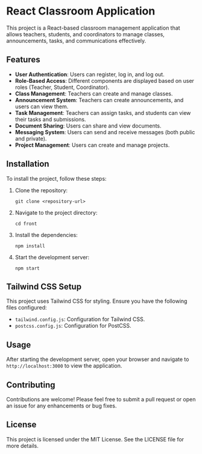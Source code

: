 # React Classroom Application

This project is a React-based classroom management application that allows teachers, students, and coordinators to manage classes, announcements, tasks, and communications effectively.

## Features

- **User Authentication**: Users can register, log in, and log out.
- **Role-Based Access**: Different components are displayed based on user roles (Teacher, Student, Coordinator).
- **Class Management**: Teachers can create and manage classes.
- **Announcement System**: Teachers can create announcements, and users can view them.
- **Task Management**: Teachers can assign tasks, and students can view their tasks and submissions.
- **Document Sharing**: Users can share and view documents.
- **Messaging System**: Users can send and receive messages (both public and private).
- **Project Management**: Users can create and manage projects.

## Installation

To install the project, follow these steps:

1. Clone the repository:
   ```
   git clone <repository-url>
   ```

2. Navigate to the project directory:
   ```
   cd front
   ```

3. Install the dependencies:
   ```
   npm install
   ```

4. Start the development server:
   ```
   npm start
   ```

## Tailwind CSS Setup

This project uses Tailwind CSS for styling. Ensure you have the following files configured:

- `tailwind.config.js`: Configuration for Tailwind CSS.
- `postcss.config.js`: Configuration for PostCSS.

## Usage

After starting the development server, open your browser and navigate to `http://localhost:3000` to view the application.

## Contributing

Contributions are welcome! Please feel free to submit a pull request or open an issue for any enhancements or bug fixes.

## License

This project is licensed under the MIT License. See the LICENSE file for more details.